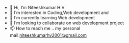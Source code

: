 - 👋 Hi, I’m Niteeshkumar H V
- 👀 I’m interested in Coding,Web development and 
- 🌱 I’m currently learning Web development
- 💞️ I’m looking to collaborate on web development project
- 📫 How to reach me .. my personal mail:niteeshkumarhv2001@gmail.com

<!---
niteeshkumarhv/niteeshkumarhv is a ✨ special ✨ repository because its `README.md` (this file) appears on your GitHub profile.
You can click the Preview link to take a look at your changes.
--->
